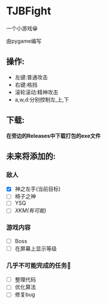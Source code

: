 # TJBFight

一个小游戏😁

由pygame编写

## 操作:

* 左键:普通攻击
* 右键:格挡
* 滚轮滚动:精神攻击
* a,w,d:分别控制左,上,下

## 下载:

__在旁边的Releases中下载打包的exe文件__

## 未来将添加的:

### 敌人

- [x] 神之左手(当前目标)
- [ ] 椅子之神
- [ ] YSQ
- [ ] _XKM(有可能)_

### 游戏内容

- [ ] Boss
- [ ] 在屏幕上显示等级

### 几乎不可能完成的任务🤔

- [ ] 整理代码
- [ ] 优化算法
- [ ] 修复bug